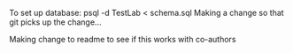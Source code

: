 To set up database:
psql -d TestLab < schema.sql
Making a change so that git picks up the change...


Making change to readme to see if this works with co-authors